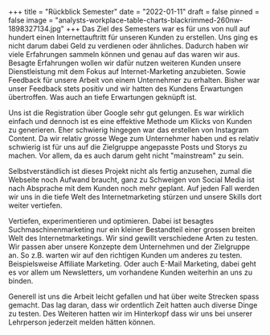 +++
title = "Rückblick Semester"
date = "2022-01-11"
draft = false
pinned = false
image = "analysts-workplace-table-charts-blackrimmed-260nw-1898327134.jpg"
+++
Das Ziel des Semesters war es für uns von null auf hundert einen Internettauftritt für unseren Kunden zu erstellen. Uns ging es nicht darum dabei Geld zu verdienen oder ähnliches. Dadurch haben wir viele Erfahrungen sammeln können und genau auf das waren wir aus. Besagte Erfahrungen wollen wir dafür nutzen weiteren Kunden unsere Dienstleistung mit dem Fokus auf Internet-Marketing anzubieten. Sowie Feedback für unsere Arbeit von einem Unternehmer zu erhalten. Bisher war unser Feedback stets positiv und wir hatten des Kundens Erwartungen übertroffen. Was auch an tiefe Erwartungen geknüpft ist.

Uns ist die Registration über Google sehr gut gelungen. Es war wirklich einfach und dennoch ist es eine effektive Methode um Klicks von Kunden zu generieren. Eher schwierig hingegen war das erstellen von Instagram Content. Da wir relativ grosse Wege zum Unternehmer haben und es relativ schwierig ist für uns auf die Zielgruppe angepasste Posts und Storys zu machen. Vor allem, da es auch darum geht nicht "mainstream" zu sein.

Selbstverständlich ist dieses Projekt nicht als fertig anzusehen, zumal die Webseite noch Aufwand braucht, ganz zu  Schweigen von Social Media ist nach Absprache mit dem Kunden noch mehr geplant. Auf jeden Fall werden wir uns in die tiefe Welt des Internetmarketing stürzen und unsere Skills dort weiter vertiefen. 

Vertiefen, experimentieren und optimieren. Dabei ist besagtes Suchmaschinenmarketing nur ein kleiner Bestandteil einer grossen breiten Welt des Internetmarketings. Wir sind gewillt verschiedene Arten zu testen. Wir passen aber unsere Konzepte dem Unternehmen und der Zielgruppe an. So z.B. warten wir auf den richtigen Kunden um anderes zu testen. Beispielsweise Affiliate Marketing. Oder auch E-Mail Marketing, dabei geht es vor allem um Newsletters, um vorhandene Kunden weiterhin an uns zu binden.

Generell ist uns die Arbeit leicht gefallen und hat über weite Strecken spass gemacht. Das lag daran, dass wir ordentlich Zeit hatten auch diverse Dinge zu testen. Des Weiteren hatten wir im Hinterkopf dass wir uns bei unserer Lehrperson jederzeit melden hätten können.